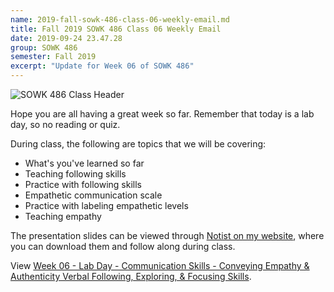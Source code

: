 ```yaml
---
name: 2019-fall-sowk-486-class-06-weekly-email.md
title: Fall 2019 SOWK 486 Class 06 Weekly Email
date: 2019-09-24 23.47.28
group: SOWK 486
semester: Fall 2019
excerpt: "Update for Week 06 of SOWK 486"
---
```


![SOWK 486 Class Header](https://jacobrcampbell.com/assets/media/class-header-sowk-theories-practice-1.png "SOWK 486 Class Header")

Hope you are all having a great week so far. Remember that today is a lab day, so no reading or quiz.

During class, the following are topics that we will be covering:

- What's you've learned so far
- Teaching following skills
- Practice with following skills
- Empathetic communication scale
- Practice with labeling empathetic levels
- Teaching empathy

The presentation slides can be viewed through [Notist on my website](https://presentations.jacobrcampbell.com), where you can download them and follow along during class.

<p data-notist="campjacob/062yDp" data-ratio="4:3">View <a href="https://presentations.jacobrcampbell.com/062yDp">Week 06 - Lab Day - Communication Skills - Conveying Empathy & Authenticity Verbal Following, Exploring, & Focusing Skills</a>.</p><script async src="https://on.notist.cloud/embed/002.js"></script>
